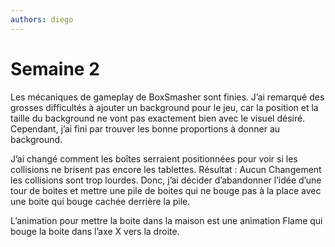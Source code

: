 ```yaml
---
authors: diego
---
```


# Semaine 2

Les mécaniques de gameplay de BoxSmasher sont finies. J’ai remarqué des grosses difficultés à ajouter un background pour le jeu, car la position et la taille du background ne vont pas exactement bien avec le visuel désiré. Cependant, j’ai fini par trouver les bonne proportions à donner au background.

J’ai changé comment les boîtes serraient positionnées pour voir si les collisions ne brisent pas encore les tablettes. Résultat : Aucun Changement les collisions sont trop lourdes. Donc, j’ai décider d’abandonner l’idée d’une tour de boites et mettre une pile de boites qui ne bouge pas à la place avec une boite qui bouge cachée derrière la pile.

L’animation pour mettre la boite dans la maison est une animation Flame qui bouge la boite dans l’axe X vers la droite.